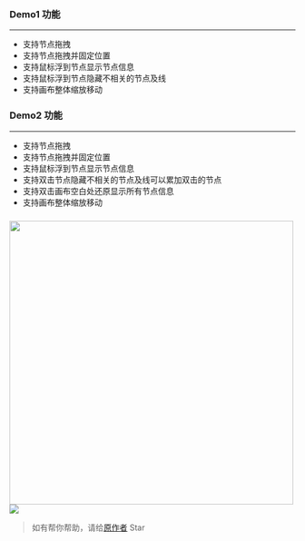 ### Demo1 功能
***
  * 支持节点拖拽
  * 支持节点拖拽并固定位置
  * 支持鼠标浮到节点显示节点信息
  * 支持鼠标浮到节点隐藏不相关的节点及线
  * 支持画布整体缩放移动

### Demo2 功能
***
  * 支持节点拖拽
  * 支持节点拖拽并固定位置
  * 支持鼠标浮到节点显示节点信息
  * 支持双击节点隐藏不相关的节点及线可以累加双击的节点
  * 支持双击画布空白处还原显示所有节点信息
  * 支持画布整体缩放移动

###
<img width="500" src="http://images2015.cnblogs.com/blog/737870/201705/737870-20170527133632810-1666172931.png"></img>
![](http://images2015.cnblogs.com/blog/737870/201705/737870-20170527111735466-1044824448.gif)


> 如有帮你帮助，请给[原作者](https://github.com/zhangzn3/D3-Es6) Star